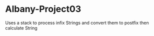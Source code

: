 # Albany-Project03
Uses a stack to process infix Strings and convert them to postfix then calculate String
